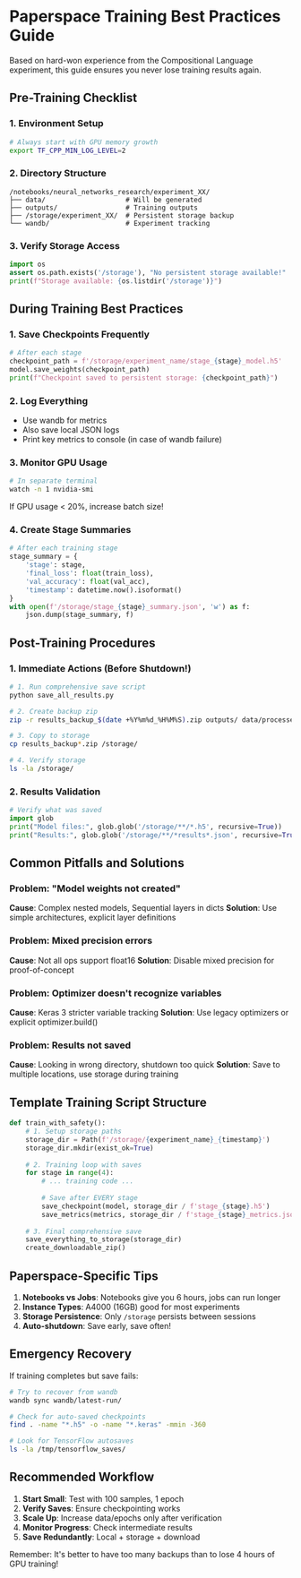 # Paperspace Training Best Practices Guide

Based on hard-won experience from the Compositional Language experiment, this guide ensures you never lose training results again.

## Pre-Training Checklist

### 1. Environment Setup
```bash
# Always start with GPU memory growth
export TF_CPP_MIN_LOG_LEVEL=2
```

### 2. Directory Structure
```
/notebooks/neural_networks_research/experiment_XX/
├── data/                    # Will be generated
├── outputs/                 # Training outputs
├── /storage/experiment_XX/  # Persistent storage backup
└── wandb/                   # Experiment tracking
```

### 3. Verify Storage Access
```python
import os
assert os.path.exists('/storage'), "No persistent storage available!"
print(f"Storage available: {os.listdir('/storage')}")
```

## During Training Best Practices

### 1. Save Checkpoints Frequently
```python
# After each stage
checkpoint_path = f'/storage/experiment_name/stage_{stage}_model.h5'
model.save_weights(checkpoint_path)
print(f"Checkpoint saved to persistent storage: {checkpoint_path}")
```

### 2. Log Everything
- Use wandb for metrics
- Also save local JSON logs
- Print key metrics to console (in case of wandb failure)

### 3. Monitor GPU Usage
```bash
# In separate terminal
watch -n 1 nvidia-smi
```
If GPU usage < 20%, increase batch size!

### 4. Create Stage Summaries
```python
# After each training stage
stage_summary = {
    'stage': stage,
    'final_loss': float(train_loss),
    'val_accuracy': float(val_acc),
    'timestamp': datetime.now().isoformat()
}
with open(f'/storage/stage_{stage}_summary.json', 'w') as f:
    json.dump(stage_summary, f)
```

## Post-Training Procedures

### 1. Immediate Actions (Before Shutdown!)

```bash
# 1. Run comprehensive save script
python save_all_results.py

# 2. Create backup zip
zip -r results_backup_$(date +%Y%m%d_%H%M%S).zip outputs/ data/processed/

# 3. Copy to storage
cp results_backup*.zip /storage/

# 4. Verify storage
ls -la /storage/
```

### 2. Results Validation
```python
# Verify what was saved
import glob
print("Model files:", glob.glob('/storage/**/*.h5', recursive=True))
print("Results:", glob.glob('/storage/**/*results*.json', recursive=True))
```

## Common Pitfalls and Solutions

### Problem: "Model weights not created"
**Cause**: Complex nested models, Sequential layers in dicts
**Solution**: Use simple architectures, explicit layer definitions

### Problem: Mixed precision errors
**Cause**: Not all ops support float16
**Solution**: Disable mixed precision for proof-of-concept

### Problem: Optimizer doesn't recognize variables
**Cause**: Keras 3 stricter variable tracking
**Solution**: Use legacy optimizers or explicit optimizer.build()

### Problem: Results not saved
**Cause**: Looking in wrong directory, shutdown too quick
**Solution**: Save to multiple locations, use storage during training

## Template Training Script Structure

```python
def train_with_safety():
    # 1. Setup storage paths
    storage_dir = Path(f'/storage/{experiment_name}_{timestamp}')
    storage_dir.mkdir(exist_ok=True)
    
    # 2. Training loop with saves
    for stage in range(4):
        # ... training code ...
        
        # Save after EVERY stage
        save_checkpoint(model, storage_dir / f'stage_{stage}.h5')
        save_metrics(metrics, storage_dir / f'stage_{stage}_metrics.json')
    
    # 3. Final comprehensive save
    save_everything_to_storage(storage_dir)
    create_downloadable_zip()
```

## Paperspace-Specific Tips

1. **Notebooks vs Jobs**: Notebooks give you 6 hours, jobs can run longer
2. **Instance Types**: A4000 (16GB) good for most experiments
3. **Storage Persistence**: Only `/storage` persists between sessions
4. **Auto-shutdown**: Save early, save often!

## Emergency Recovery

If training completes but save fails:
```bash
# Try to recover from wandb
wandb sync wandb/latest-run/

# Check for auto-saved checkpoints
find . -name "*.h5" -o -name "*.keras" -mmin -360

# Look for TensorFlow autosaves
ls -la /tmp/tensorflow_saves/
```

## Recommended Workflow

1. **Start Small**: Test with 100 samples, 1 epoch
2. **Verify Saves**: Ensure checkpointing works
3. **Scale Up**: Increase data/epochs only after verification
4. **Monitor Progress**: Check intermediate results
5. **Save Redundantly**: Local + storage + download

Remember: It's better to have too many backups than to lose 4 hours of GPU training!
